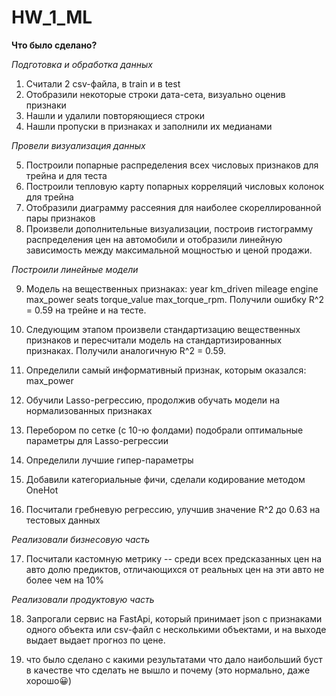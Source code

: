 # HW_1_ML

**Что было сделано?**

*Подготовка и обработка данных*

1. Считали 2 csv-файла, в train и в test
2. Отобразили некоторые строки дата-сета, визуально оценив признаки
3. Нашли и удалили повторяющиеся строки
4. Нашли пропуски в признаках и заполнили их медианами

   
*Провели визуализация данных*

5. Построили попарные распределения всех числовых признаков для трейна и для теста
6. Построили тепловую карту попарных корреляций числовых колонок для трейна
7. Отобразили диаграмму рассеяния для наиболее скореллированной пары признаков
8. Произвели дополнительные визуализации, построив гистограмму распределения цен на автомобили и отобразили линейную зависимость между максимальной мощностью и ценой продажи.


*Построили линейные модели*

9. Модель на вещественных признаках: year	km_driven	mileage	engine	max_power	seats	torque_value	max_torque_rpm. Получили ошибку R^2 = 0.59 на трейне и на тесте.
10. Следующим этапом произвели стандартизацию вещественных признаков и пересчитали модель на стандартизированных признаках. Получили аналогичную R^2 = 0.59.
11. Определили самый информативный признак, которым оказался: max_power
12. Обучили Lasso-регрессию, продолжив обучать модели на нормализованных признаках
13. Перебором по сетке (c 10-ю фолдами) подобрали оптимальные параметры для Lasso-регрессии
14. Определили лучшие гипер-параметры

15. Добавили категориальные фичи, сделали кодирование методом OneHot
16. Посчитали гребневую регрессию, улучшив значение  R^2 до 0.63 на тестовых данных
  

*Реализовали бизнесовую часть*

17. Посчитали кастомную метрику -- среди всех предсказанных цен на авто долю предиктов, отличающихся от реальных цен на эти авто не более чем на 10%


*Реализовали продуктовую часть*

18. Запрогали сервис на FastApi, который принимает json c признаками одного объекта или csv-файл с несколькими объектами, и на выходе выдает выдает прогноз по цене.











1. что было сделано
с какими результатами
что дало наибольший буст в качестве
что сделать не вышло и почему (это нормально, даже хорошо😀)
